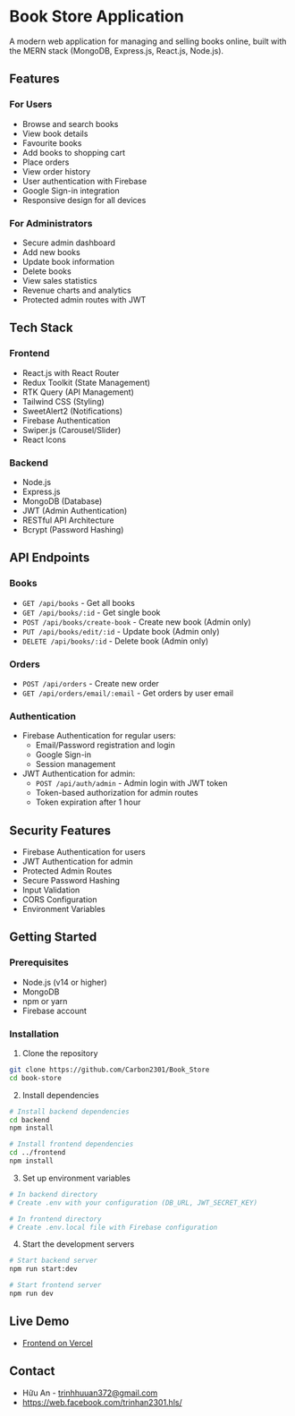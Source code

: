 # Book Store Application

A modern web application for managing and selling books online, built with the MERN stack (MongoDB, Express.js, React.js, Node.js).

## Features

### For Users
- Browse and search books
- View book details
- Favourite books
- Add books to shopping cart
- Place orders
- View order history
- User authentication with Firebase
- Google Sign-in integration
- Responsive design for all devices

### For Administrators
- Secure admin dashboard
- Add new books
- Update book information
- Delete books
- View sales statistics
- Revenue charts and analytics
- Protected admin routes with JWT

## Tech Stack

### Frontend
- React.js with React Router
- Redux Toolkit (State Management)
- RTK Query (API Management)
- Tailwind CSS (Styling)
- SweetAlert2 (Notifications)
- Firebase Authentication
- Swiper.js (Carousel/Slider)
- React Icons

### Backend
- Node.js
- Express.js
- MongoDB (Database)
- JWT (Admin Authentication)
- RESTful API Architecture
- Bcrypt (Password Hashing)

## API Endpoints

### Books
- `GET /api/books` - Get all books
- `GET /api/books/:id` - Get single book
- `POST /api/books/create-book` - Create new book (Admin only)
- `PUT /api/books/edit/:id` - Update book (Admin only)
- `DELETE /api/books/:id` - Delete book (Admin only)

### Orders
- `POST /api/orders` - Create new order
- `GET /api/orders/email/:email` - Get orders by user email

### Authentication
- Firebase Authentication for regular users:
  - Email/Password registration and login
  - Google Sign-in
  - Session management
- JWT Authentication for admin:
  - `POST /api/auth/admin` - Admin login with JWT token
  - Token-based authorization for admin routes
  - Token expiration after 1 hour

## Security Features
- Firebase Authentication for users
- JWT Authentication for admin
- Protected Admin Routes
- Secure Password Hashing
- Input Validation
- CORS Configuration
- Environment Variables

## Getting Started

### Prerequisites
- Node.js (v14 or higher)
- MongoDB
- npm or yarn
- Firebase account

### Installation

1. Clone the repository
```bash
git clone https://github.com/Carbon2301/Book_Store
cd book-store
```

2. Install dependencies
```bash
# Install backend dependencies
cd backend
npm install

# Install frontend dependencies
cd ../frontend
npm install
```

3. Set up environment variables
```bash
# In backend directory
# Create .env with your configuration (DB_URL, JWT_SECRET_KEY)

# In frontend directory
# Create .env.local file with Firebase configuration
```

4. Start the development servers
```bash
# Start backend server
npm run start:dev

# Start frontend server
npm run dev
```

## Live Demo
- [Frontend on Vercel](https://book-store-frontend-two-woad.vercel.app/)

## Contact
- Hữu An - trinhhuuan372@gmail.com
- https://web.facebook.com/trinhan2301.hls/